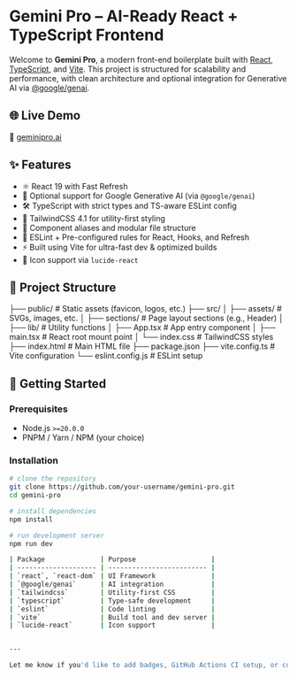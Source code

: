 # Gemini Pro – AI-Ready React + TypeScript Frontend

Welcome to **Gemini Pro**, a modern front-end boilerplate built with [React](https://reactjs.org/), [TypeScript](https://www.typescriptlang.org/), and [Vite](https://vitejs.dev/). This project is structured for scalability and performance, with clean architecture and optional integration for Generative AI via [@google/genai](https://www.npmjs.com/package/@google/genai).

## 🌐 Live Demo

🔗 [geminipro.ai](https://geminipro-one-umber.vercel.app/)

## ✨ Features

- ⚛️ React 19 with Fast Refresh
- 🧠 Optional support for Google Generative AI (via `@google/genai`)
- 🛠️ TypeScript with strict types and TS-aware ESLint config
- 💨 TailwindCSS 4.1 for utility-first styling
- 🧩 Component aliases and modular file structure
- 🧪 ESLint + Pre-configured rules for React, Hooks, and Refresh
- ⚡ Built using Vite for ultra-fast dev & optimized builds
- 🎨 Icon support via `lucide-react`

## 📁 Project Structure

├── public/ # Static assets (favicon, logos, etc.)
├── src/
│ ├── assets/ # SVGs, images, etc.
│ ├── sections/ # Page layout sections (e.g., Header)
│ ├── lib/ # Utility functions
│ ├── App.tsx # App entry component
│ ├── main.tsx # React root mount point
│ └── index.css # TailwindCSS styles
├── index.html # Main HTML file
├── package.json
├── vite.config.ts # Vite configuration
└── eslint.config.js # ESLint setup


## 🚀 Getting Started

### Prerequisites

- Node.js `>=20.0.0`
- PNPM / Yarn / NPM (your choice)

### Installation

```bash
# clone the repository
git clone https://github.com/your-username/gemini-pro.git
cd gemini-pro

# install dependencies
npm install

# run development server
npm run dev

| Package              | Purpose                   |
| -------------------- | ------------------------- |
| `react`, `react-dom` | UI Framework              |
| `@google/genai`      | AI integration            |
| `tailwindcss`        | Utility-first CSS         |
| `typescript`         | Type-safe development     |
| `eslint`             | Code linting              |
| `vite`               | Build tool and dev server |
| `lucide-react`       | Icon support              |


---

Let me know if you'd like to add badges, GitHub Actions CI setup, or customize anything for a public repo.

